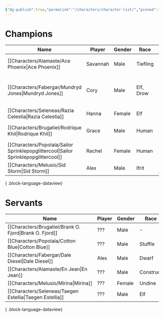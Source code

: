 ```yaml
---
{"dg-publish":true,"permalink":"/characters/character-list/","pinned":true}
---
```


# Champions
| Name                                                                                    | Player   | Gender | Race      | Class                                | Level |
| --------------------------------------------------------------------------------------- | -------- | ------ | --------- | ------------------------------------ | ----- |
| [[Characters/Alamaste/Ace Phoenix\|Ace Phoenix]]                                     | Savannah | Male   | Tiefling  | Hot Rod, Mecha Pilot                 | 10    |
| [[Characters/Fabergar/Mundryd Jones\|Mundryd Jones]]                                 | Cory     | Male   | Elf, Drow | Sentai Member, Gun Bunny, Adventurer | 10    |
| [[Characters/Seleneas/Razia Celestia\|Razia Celestia]]                               | Hanna    | Female | Elf       | Dynamic Sorcerer                     | 10    |
| [[Characters/Brugatiel/Rodrique Khil\|Rodrique Khil]]                                | Grace    | Male   | Human     | Dreed Sporting Chef                  | 10    |
| [[Characters/Popolala/Sailor Sprinklepopglittercool\|Sailor Sprinklepopglittercool]] | Rachel   | Female | Human     | Magical Girl                         | 10    |
| [[Characters/Melusio/Sid Storm\|Sid Storm]]                                          | Alex     | Male   | Ifrit     | Martial Artist                       | 10    |

{ .block-language-dataview}

# Servants
| Name                                                        | Player | Gender | Race      |
| ----------------------------------------------------------- | ------ | ------ | --------- |
| [[Characters/Brugatiel/Brank O. Fjord\|Brank O. Fjord]]  | ???    | Male   | \-        |
| [[Characters/Popolala/Cotton Blue\|Cotton Blue]]         | ???    | Male   | Stuffle   |
| [[Characters/Fabergar/Dale Diesel\|Dale Diesel]]         | Alex   | Male   | Dwarf     |
| [[Characters/Alamaste/En Jean\|En Jean]]                 | ???    | Male   | Construct |
| [[Characters/Melusio/Mirina\|Mirina]]                    | ???    | Female | Undine    |
| [[Characters/Seleneas/Taegen Estellia\|Taegen Estellia]] | ???    | Male   | Elf       |

{ .block-language-dataview}
